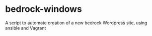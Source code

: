 bedrock-windows
===============

A script to automate creation of a new bedrock Wordpress site, using ansible and Vagrant
